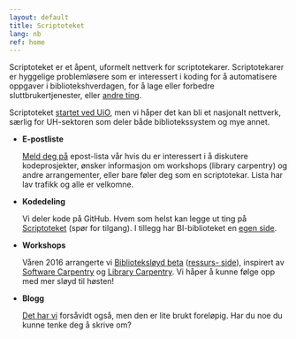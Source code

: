 ```yaml
---
layout: default
title: Scriptoteket
lang: nb
ref: home
---
```


Scriptoteket er et åpent, uformelt nettverk for scriptotekarer. Scriptotekarer
er hyggelige problemløsere som er interessert i koding for å automatisere
oppgaver i bibliotekshverdagen, for å lage eller forbedre sluttbrukertjenester,
eller [andre ting](https://www.ub.uio.no/om/organisasjon/prosjekter/scriptotek/diktgenerator.html).

Scriptoteket [startet ved
UiO](https://www.ub.uio.no/om/organisasjon/prosjekter/scriptotek/), men vi
håper det kan bli et nasjonalt nettverk, særlig for UH-sektoren som deler både
bibliotekssystem og mye annet.

- **E-postliste**

  [Meld deg på](https://sympa.uio.no/ub.uio.no/subscribe/scriptotek) epost-lista
  vår hvis du er interessert i å diskutere kodeprosjekter, ønsker
  informasjon om workshops (library carpentry) og andre arrangementer, eller
  bare føler deg som en scriptotekar. Lista har lav trafikk og alle er
  velkomne.

- **Kodedeling**

  Vi deler kode på GitHub. Hvem som helst kan legge ut ting på
  [Scriptoteket](https://github.com/scriptotek/) (spør for tilgang). I tillegg
  har BI-biblioteket en [egen side](https://github.com/bisentralen/).

- **Workshops**

  Våren 2016 arrangerte vi [Biblioteksløyd
  beta](https://scriptotek.github.io/2016-03-17-BS/) ([ressurs-
  side](https://scriptotek.github.io/2016-03-17-BS/slides/)), inspirert av
  [Software Carpentry](http://software-carpentry.org/) og [Library
  Carpentry](https://librarycarpentry.github.io/). Vi håper å kunne følge opp
  med mer sløyd til høsten!

- **Blogg**

  [Det har vi](/blog/) forsåvidt også, men den er lite brukt foreløpig. Har du
  noe du kunne tenke deg å skrive om?
